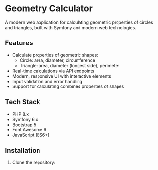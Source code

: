 # Geometry Calculator

A modern web application for calculating geometric properties of circles and triangles, built with Symfony and modern web technologies.

## Features

- Calculate properties of geometric shapes:
  - Circle: area, diameter, circumference
  - Triangle: area, diameter (longest side), perimeter
- Real-time calculations via API endpoints
- Modern, responsive UI with interactive elements
- Input validation and error handling
- Support for calculating combined properties of shapes

## Tech Stack

- PHP 8.x
- Symfony 6.x
- Bootstrap 5
- Font Awesome 6
- JavaScript (ES6+)

## Installation

1. Clone the repository: 